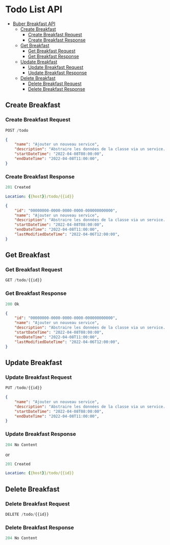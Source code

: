 # Todo List API

- [Buber Breakfast API](#buber-breakfast-api)
  - [Create Breakfast](#create-breakfast)
    - [Create Breakfast Request](#create-breakfast-request)
    - [Create Breakfast Response](#create-breakfast-response)
  - [Get Breakfast](#get-breakfast)
    - [Get Breakfast Request](#get-breakfast-request)
    - [Get Breakfast Response](#get-breakfast-response)
  - [Update Breakfast](#update-breakfast)
    - [Update Breakfast Request](#update-breakfast-request)
    - [Update Breakfast Response](#update-breakfast-response)
  - [Delete Breakfast](#delete-breakfast)
    - [Delete Breakfast Request](#delete-breakfast-request)
    - [Delete Breakfast Response](#delete-breakfast-response)

## Create Breakfast

### Create Breakfast Request

```js
POST /todo
```

```json
{
    "name": "Ajouter un nouveau service",
    "description": "Abstraire les données de la classe via un service...",
    "startDateTime": "2022-04-08T08:00:00",
    "endDateTime": "2022-04-08T11:00:00",
}
```

### Create Breakfast Response

```js
201 Created
```

```yml
Location: {{host}}/todo/{{id}}
```

```json
{
    "id": "00000000-0000-0000-0000-000000000000",
    "name": "Ajouter un nouveau service",
    "description": "Abstraire les données de la classe via un service...",
    "startDateTime": "2022-04-08T08:00:00",
    "endDateTime": "2022-04-08T11:00:00",
    "lastModifiedDateTime": "2022-04-06T12:00:00",
}
```

## Get Breakfast

### Get Breakfast Request

```js
GET /todo/{{id}}
```

### Get Breakfast Response

```js
200 Ok
```

```json
{
    "id": "00000000-0000-0000-0000-000000000000",
    "name": "Ajouter un nouveau service",
    "description": "Abstraire les données de la classe via un service...",
    "startDateTime": "2022-04-08T08:00:00",
    "endDateTime": "2022-04-08T11:00:00",
    "lastModifiedDateTime": "2022-04-06T12:00:00",
}
```

## Update Breakfast

### Update Breakfast Request

```js
PUT /todo/{{id}}
```

```json
{
    "name": "Ajouter un nouveau service",
    "description": "Abstraire les données de la classe via un service...",
    "startDateTime": "2022-04-08T08:00:00",
    "endDateTime": "2022-04-08T11:00:00",
}
```

### Update Breakfast Response

```js
204 No Content
```

or

```js
201 Created
```

```yml
Location: {{host}}/todo/{{id}}
```

## Delete Breakfast

### Delete Breakfast Request

```js
DELETE /todo/{{id}}
```

### Delete Breakfast Response

```js
204 No Content
```